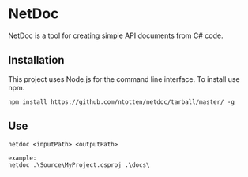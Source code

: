 # NetDoc
NetDoc is a tool for creating simple API documents from C# code.


## Installation
This project uses Node.js for the command line interface. To install use npm.

    npm install https://github.com/ntotten/netdoc/tarball/master/ -g

## Use

    netdoc <inputPath> <outputPath>

    example:
    netdoc .\Source\MyProject.csproj .\docs\
